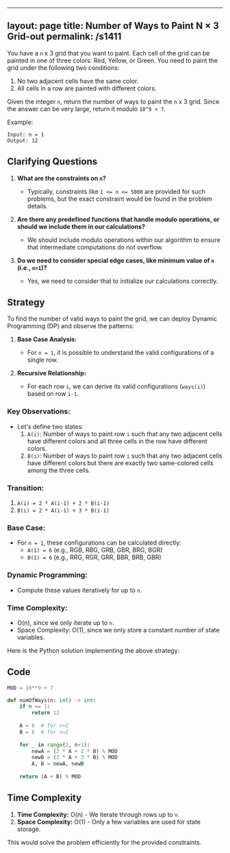 
---
layout: page
title:  Number of Ways to Paint N × 3 Grid-out
permalink: /s1411
---

You have a `n` x 3 grid that you want to paint. Each cell of the grid can be painted in one of three colors: Red, Yellow, or Green. You need to paint the grid under the following two conditions:

1. No two adjacent cells have the same color.
2. All cells in a row are painted with different colors.

Given the integer `n`, return the number of ways to paint the `n` x 3 grid. Since the answer can be very large, return it modulo `10^9 + 7`.

Example:
```
Input: n = 1
Output: 12
```

## Clarifying Questions

1. **What are the constraints on `n`?**
   - Typically, constraints like `1 <= n <= 5000` are provided for such problems, but the exact constraint would be found in the problem details.

2. **Are there any predefined functions that handle modulo operations, or should we include them in our calculations?**
   - We should include modulo operations within our algorithm to ensure that intermediate computations do not overflow.

3. **Do we need to consider special edge cases, like minimum value of `n` (i.e., `n=1`)?**
   - Yes, we need to consider that to initialize our calculations correctly.

## Strategy

To find the number of valid ways to paint the grid, we can deploy Dynamic Programming (DP) and observe the patterns:

1. **Base Case Analysis:**
   - For `n = 1`, it is possible to understand the valid configurations of a single row.
   
2. **Recursive Relationship:**
   - For each row `i`, we can derive its valid configurations (`ways(i)`) based on row `i-1`.

### Key Observations:
- Let's define two states:
  1. `A(i)`: Number of ways to paint row `i` such that any two adjacent cells have different colors and all three cells in the row have different colors.
  2. `B(i)`: Number of ways to paint row `i` such that any two adjacent cells have different colors but there are exactly two same-colored cells among the three cells.

### Transition:
1. `A(i) = 2 * A(i-1) + 2 * B(i-1)`
2. `B(i) = 2 * A(i-1) + 3 * B(i-1)`

### Base Case:
- For `n = 1`, these configurations can be calculated directly:
  - `A(1) = 6` (e.g., RGB, RBG, GRB, GBR, BRG, BGR)
  - `B(1) = 6` (e.g., RRG, RGR, GRR, BBR, BRB, GBR)

### Dynamic Programming:
- Compute these values iteratively for up to `n`.

### Time Complexity:
- O(n), since we only iterate up to `n`.
- Space Complexity: O(1), since we only store a constant number of state variables.

Here is the Python solution implementing the above strategy:

## Code

```python
MOD = 10**9 + 7

def numOfWays(n: int) -> int:
    if n == 1:
        return 12
    
    A = 6  # for n=1
    B = 6  # for n=1
    
    for _ in range(2, n+1):
        newA = (2 * A + 2 * B) % MOD
        newB = (2 * A + 3 * B) % MOD
        A, B = newA, newB
    
    return (A + B) % MOD
```

## Time Complexity
1. **Time Complexity:** O(n) - We iterate through rows up to `n`.
2. **Space Complexity:** O(1) - Only a few variables are used for state storage.

This would solve the problem efficiently for the provided constraints.